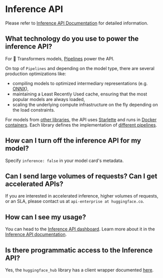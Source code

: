 # Inference API

Please refer to [Inference API Documentation](https://huggingface.co/docs/api-inference) for detailed information.


## What technology do you use to power the inference API?

For 🤗 Transformers models, [Pipelines](https://huggingface.co/transformers/main_classes/pipelines.html) power the API.

On top of `Pipelines` and depending on the model type, there are several production optimizations like:
- compiling models to optimized intermediary representations (e.g. [ONNX](https://medium.com/microsoftazure/accelerate-your-nlp-pipelines-using-hugging-face-transformers-and-onnx-runtime-2443578f4333)),
- maintaining a Least Recently Used cache, ensuring that the most popular models are always loaded,
- scaling the underlying compute infrastructure on the fly depending on the load constraints.

For models from [other libraries](./models-libraries), the API uses [Starlette](https://www.starlette.io) and runs in [Docker containers](https://github.com/huggingface/api-inference-community/tree/main/docker_images). Each library defines the implementation of [different pipelines](https://github.com/huggingface/api-inference-community/tree/main/docker_images/sentence_transformers/app/pipelines).


## How can I turn off the inference API for my model?

Specify `inference: false` in your model card's metadata.


## Can I send large volumes of requests? Can I get accelerated APIs?

If you are interested in accelerated inference, higher volumes of requests, or an SLA, please contact us at `api-enterprise at huggingface.co`.

## How can I see my usage?

You can head to the [Inference API dashboard](https://api-inference.huggingface.co/dashboard/). Learn more about it in the [Inference API documentation](https://huggingface.co/docs/api-inference/usage).

## Is there programmatic access to the Inference API?

Yes, the `huggingface_hub` library has a client wrapper documented [here](https://huggingface.co/docs/huggingface_hub/how-to-inference).
